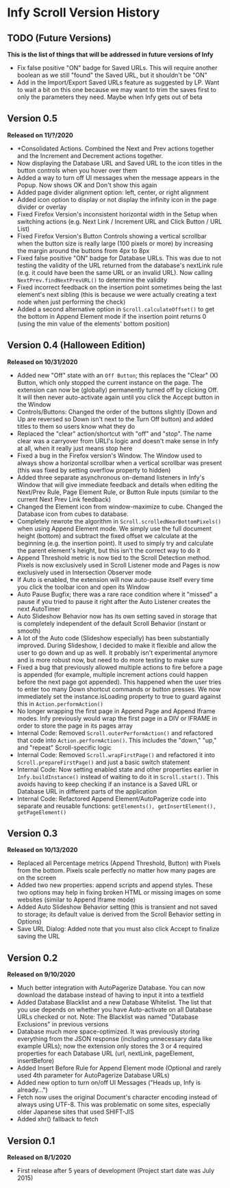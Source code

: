 # Infy Scroll Version History

## TODO (Future Versions)
<b>This is the list of things that will be addressed in future versions of Infy</b>
- Fix false positive "ON" badge for Saved URLs. This will require another boolean as we still "found" the Saved URL, but it shouldn't be "ON"
- Add in the Import/Export Saved URLs feature as suggested by LP. Want to wait a bit on this one because we may want to trim the saves first to only the parameters they need. Maybe when Infy gets out of beta

## Version 0.5
<b>Released on 11/?/2020</b>
- *Consolidated Actions. Combined the Next and Prev actions together and the Increment and Decrement actions together.
- Now displaying the Database URL and Saved URL to the icon titles in the button controls when you hover over them
- Added a way to turn off UI messages when the message appears in the Popup. Now shows OK and Don't show this again
- Added page divider alignment option: left, center, or right alignment
- Added icon option to display or not display the infinity icon in the page divider or overlay
- Fixed Firefox Version's inconsistent horizontal width in the Setup when switching actions (e.g. Next Link / Increment URL and Click Button / URL List) 
- Fixed Firefox Version's Button Controls showing a vertical scrollbar when the button size is really large (100 pixels or more) by increasing the margin around the buttons from 4px to 8px
- Fixed false positive "ON" badge for Database URLs. This was due to not testing the validity of the URL returned from the database's nextLink rule (e.g. it could have been the same URL or an invalid URL). Now calling `NextPrev.findNextPrevURL()` to determine the validity
- Fixed incorrect feedback on the insertion point sometimes being the last element's next sibling (this is because we were actually creating a text node when just performing the check)
- Added a second alternative option in `Scroll.calculateOffset()` to get the bottom in Append Element mode if the insertion point returns 0 (using the min value of the elements' bottom position)

## Version 0.4 (Halloween Edition)
<b>Released on 10/31/2020</b>
- Added new "Off" state with an `Off Button`; this replaces the "Clear" (X) Button, which only stopped the current instance on the page. The extension can now be (globally) permanently turned off by clicking Off. It will then never auto-activate again until you click the Accept button in the Window
- Controls/Buttons: Changed the order of the buttons slightly (Down and Up are reversed so Down isn't next to the Turn Off button) and added titles to them so users know what they do
- Replaced the "clear" action/shortcut with "off" and "stop". The name clear was a carryover from URLI's logic and doesn't make sense in Infy at all, when it really just means stop here
- Fixed a bug in the Firefox version's Window. The Window used to always show a horizontal scrollbar when a vertical scrollbar was present (this was fixed by setting overflow property to hidden)  
- Added three separate asynchronous on-demand listeners in Infy's Window that will give immediate feedback and details when editing the Next/Prev Rule, Page Element Rule, or Button Rule inputs (similar to the current Next Prev Link feedback)
- Changed the Element icon from window-maximize to cube. Changed the Database icon from cubes to database.
- Completely rewrote the algorithm in `Scroll.scrolledNearBottomPixels()` when using Append Element mode. We simply use the full document height (bottom) and subtract the fixed offset we calculate at the beginning (e.g. the insertion point). It used to simply try and calculate the parent element's height, but this isn't the correct way to do it
- Append Threshold metric is now tied to the Scroll Detection method. Pixels is now exclusively used in Scroll Listener mode and Pages is now exclusively used in Intersection Observer mode
- If Auto is enabled, the extension will now auto-pause itself every time you click the toolbar icon and open its Window
- Auto Pause Bugfix; there was a rare race condition where it "missed" a pause if you tried to pause it right after the Auto Listener creates the next AutoTimer
- Auto Slideshow Behavior now has its own setting saved in storage that is completely independent of the default Scroll Behavior (instant or smooth)
- A lot of the Auto code (Slideshow especially) has been substantially improved. During Slideshow, I decided to make it flexible and allow the user to go down and up as well. It probably isn't experimental anymore and is more robust now, but need to do more testing to make sure
- Fixed a bug that previously allowed multiple actions to fire before a page is appended (for example, multiple increment actions could happen before the next page got appended). This happened when the user tries to enter too many Down shortcut commands or button presses. We now immediately set the instance.isLoading property to true to guard against this in `Action.performAction()`
- No longer wrapping the first page in Append Page and Append Iframe modes. Infy previously would wrap the first page in a DIV or IFRAME in order to store the page in its pages array
- Internal Code: Removed `Scroll.outerPerformAction()` and refactored that code into `Action.performAction()`. This includes the "down," "up," and "repeat" Scroll-specific logic
- Internal Code: Removed `Scroll.wrapFirstPage()` and refactored it into `Scroll.prepareFirstPage()` and just a basic switch statement
- Internal Code: Now setting enabled state and other properties earlier in `Infy.buildInstance()` instead of waiting to do it in `Scroll.start()`. This avoids having to keep checking if an instance is a Saved URL or Database URL in different parts of the application
- Internal Code: Refactored Append Element/AutoPagerize code into separate and reusable functions: `getElements(), getInsertElement(), getPageElement()`

## Version 0.3
<b>Released on 10/13/2020</b>
- Replaced all Percentage metrics (Append Threshold, Button) with Pixels from the bottom. Pixels scale perfectly no matter how many pages are on the screen
- Added two new properties: append scripts and append styles. These two options may help in fixing broken HTML or missing images on some websites (similar to Append Iframe mode)
- Added Auto Slideshow Behavior setting (this is transient and not saved to storage; its default value is derived from the Scroll Behavior setting in Options)
- Save URL Dialog: Added note that you must also click Accept to finalize saving the URL

## Version 0.2
<b>Released on 9/10/2020</b>
- Much better integration with AutoPagerize Database. You can now download the database instead of having to input it into a textfield
- Added Database Blacklist and a new Database Whitelist. The list that you use depends on whether you have Auto-activate on all Database URLs checked or not. Note: The Blacklist was named "Database Exclusions" in previous versions
- Database much more space-optimized. It was previously storing everything from the JSON response (including unnecessary data like example URLs); now the extension only stores the 3 or 4 required properties for each Database URL (url, nextLink, pageElement, insertBefore)
- Added Insert Before Rule for Append Element mode (Optional and rarely used 4th parameter for AutoPagerize Database URLs)
- Added new option to turn on/off UI Messages ("Heads up, Infy is already...")
- Fetch now uses the original Document's character encoding instead of always using UTF-8. This was problematic on some sites, especially older Japanese sites that used SHIFT-JIS
- Added xhr() fallback to fetch

## Version 0.1
<b>Released on 8/1/2020</b>
- First release after 5 years of development (Project start date was July 2015)